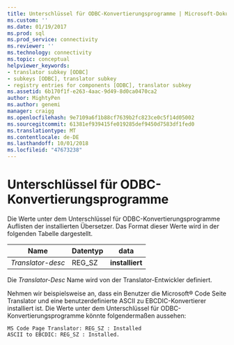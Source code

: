 ```yaml
---
title: Unterschlüssel für ODBC-Konvertierungsprogramme | Microsoft-Dokumentation
ms.custom: ''
ms.date: 01/19/2017
ms.prod: sql
ms.prod_service: connectivity
ms.reviewer: ''
ms.technology: connectivity
ms.topic: conceptual
helpviewer_keywords:
- translator subkey [ODBC]
- subkeys [ODBC], translator subkey
- registry entries for components [ODBC], translator subkey
ms.assetid: 6b170f1f-e263-4aac-9d49-8d0ca0470ca2
author: MightyPen
ms.author: genemi
manager: craigg
ms.openlocfilehash: 9e7109a6f1b88cf7639b2fc823ce0c5f14d05002
ms.sourcegitcommit: 61381ef939415fe019285def9450d7583df1fed0
ms.translationtype: MT
ms.contentlocale: de-DE
ms.lasthandoff: 10/01/2018
ms.locfileid: "47673238"
---
```

# <a name="odbc-translators-subkey"></a>Unterschlüssel für ODBC-Konvertierungsprogramme
Die Werte unter dem Unterschlüssel für ODBC-Konvertierungsprogramme Auflisten der installierten Übersetzer. Das Format dieser Werte wird in der folgenden Tabelle dargestellt.  
  
|Name|Datentyp|data|  
|----------|---------------|----------|  
|*Translator-desc*|REG_SZ|**installiert**|  
  
 Die *Translator-Desc* Name wird von der Translator-Entwickler definiert.  
  
 Nehmen wir beispielsweise an, dass ein Benutzer die Microsoft® Code Seite Translator und eine benutzerdefinierte ASCII zu EBCDIC-Konvertierer installiert ist. Die Werte unter dem Unterschlüssel für ODBC-Konvertierungsprogramme könnte folgendermaßen aussehen:  
  
```  
MS Code Page Translator: REG_SZ : Installed  
ASCII to EBCDIC: REG_SZ : Installed.  
```
